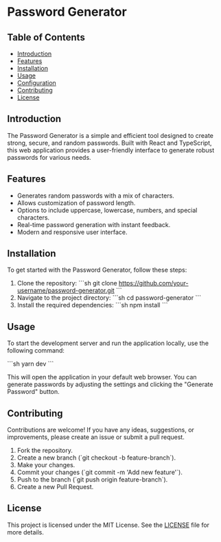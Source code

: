 
# Password Generator

## Table of Contents

- [Introduction](#introduction)
- [Features](#features)
- [Installation](#installation)
- [Usage](#usage)
- [Configuration](#configuration)
- [Contributing](#contributing)
- [License](#license)

## Introduction

The Password Generator is a simple and efficient tool designed to create strong, secure, and random passwords. Built with React and TypeScript, this web application provides a user-friendly interface to generate robust passwords for various needs.

## Features

- Generates random passwords with a mix of characters.
- Allows customization of password length.
- Options to include uppercase, lowercase, numbers, and special characters.
- Real-time password generation with instant feedback.
- Modern and responsive user interface.

## Installation

To get started with the Password Generator, follow these steps:

1. Clone the repository:
   \`\`\`sh
   git clone https://github.com/your-username/password-generator.git
   \`\`\`
2. Navigate to the project directory:
   \`\`\`sh
   cd password-generator
   \`\`\`
3. Install the required dependencies:
   \`\`\`sh
   npm install
   \`\`\`

## Usage

To start the development server and run the application locally, use the following command:

\`\`\`sh
yarn dev
\`\`\`

This will open the application in your default web browser. You can generate passwords by adjusting the settings and clicking the "Generate Password" button.

## Contributing

Contributions are welcome! If you have any ideas, suggestions, or improvements, please create an issue or submit a pull request.

1. Fork the repository.
2. Create a new branch (\`git checkout -b feature-branch\`).
3. Make your changes.
4. Commit your changes (\`git commit -m 'Add new feature'\`).
5. Push to the branch (\`git push origin feature-branch\`).
6. Create a new Pull Request.

## License

This project is licensed under the MIT License. See the [LICENSE](LICENSE) file for more details.